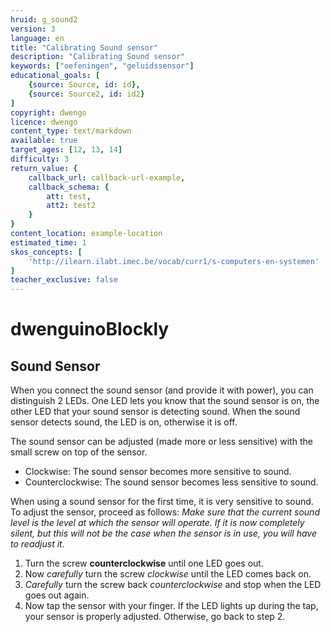 ```yaml
---
hruid: g_sound2
version: 3
language: en
title: "Calibrating Sound sensor"
description: "Calibrating Sound sensor"
keywords: ["oefeningen", "geluidssensor"]
educational_goals: [
    {source: Source, id: id}, 
    {source: Source2, id: id2}
]
copyright: dwengo
licence: dwengo
content_type: text/markdown
available: true
target_ages: [12, 13, 14]
difficulty: 3
return_value: {
    callback_url: callback-url-example,
    callback_schema: {
        att: test,
        att2: test2
    }
}
content_location: example-location
estimated_time: 1
skos_concepts: [
    'http://ilearn.ilabt.imec.be/vocab/curr1/s-computers-en-systemen'
]
teacher_exclusive: false
---
```

# dwenguinoBlockly
## Sound Sensor

When you connect the sound sensor (and provide it with power), you can distinguish 2 LEDs. One LED lets you know that the sound sensor is on, the other LED that your sound sensor is detecting sound. When the sound sensor detects sound, the LED is on, otherwise it is off.

The sound sensor can be adjusted (made more or less sensitive) with the small screw on top of the sensor.

- Clockwise: The sound sensor becomes more sensitive to sound.
- Counterclockwise: The sound sensor becomes less sensitive to sound.

When using a sound sensor for the first time, it is very sensitive to sound. To adjust the sensor, proceed as follows:
*Make sure that the current sound level is the level at which the sensor will operate. If it is now completely silent, but this will not be the case when the sensor is in use, you will have to readjust it.*

1. Turn the screw **counterclockwise** until one LED goes out.
2. Now *carefully* turn the screw *clockwise* until the LED comes back on.
3. *Carefully* turn the screw back *counterclockwise* and stop when the LED goes out again.
4. Now tap the sensor with your finger. If the LED lights up during the tap, your sensor is properly adjusted. Otherwise, go back to step 2.